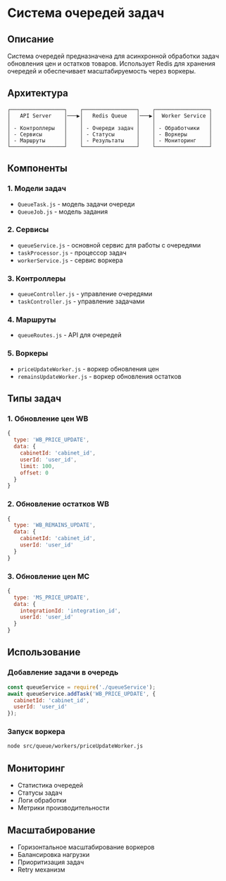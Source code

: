 # Система очередей задач

## Описание

Система очередей предназначена для асинхронной обработки задач обновления цен и остатков товаров. Использует Redis для хранения очередей и обеспечивает масштабируемость через воркеры.

## Архитектура

```
┌─────────────────┐    ┌─────────────────┐    ┌─────────────────┐
│   API Server    │───▶│   Redis Queue   │───▶│  Worker Service │
│                 │    │                 │    │                 │
│ - Контроллеры   │    │ - Очереди задач │    │ - Обработчики   │
│ - Сервисы       │    │ - Статусы       │    │ - Воркеры       │
│ - Маршруты      │    │ - Результаты    │    │ - Мониторинг    │
└─────────────────┘    └─────────────────┘    └─────────────────┘
```

## Компоненты

### 1. Модели задач
- `QueueTask.js` - модель задачи очереди
- `QueueJob.js` - модель задания

### 2. Сервисы
- `queueService.js` - основной сервис для работы с очередями
- `taskProcessor.js` - процессор задач
- `workerService.js` - сервис воркера

### 3. Контроллеры
- `queueController.js` - управление очередями
- `taskController.js` - управление задачами

### 4. Маршруты
- `queueRoutes.js` - API для очередей

### 5. Воркеры
- `priceUpdateWorker.js` - воркер обновления цен
- `remainsUpdateWorker.js` - воркер обновления остатков

## Типы задач

### 1. Обновление цен WB
```javascript
{
  type: 'WB_PRICE_UPDATE',
  data: {
    cabinetId: 'cabinet_id',
    userId: 'user_id',
    limit: 100,
    offset: 0
  }
}
```

### 2. Обновление остатков WB
```javascript
{
  type: 'WB_REMAINS_UPDATE',
  data: {
    cabinetId: 'cabinet_id',
    userId: 'user_id'
  }
}
```

### 3. Обновление цен МС
```javascript
{
  type: 'MS_PRICE_UPDATE',
  data: {
    integrationId: 'integration_id',
    userId: 'user_id'
  }
}
```

## Использование

### Добавление задачи в очередь
```javascript
const queueService = require('./queueService');
await queueService.addTask('WB_PRICE_UPDATE', {
  cabinetId: 'cabinet_id',
  userId: 'user_id'
});
```

### Запуск воркера
```bash
node src/queue/workers/priceUpdateWorker.js
```

## Мониторинг

- Статистика очередей
- Статусы задач
- Логи обработки
- Метрики производительности

## Масштабирование

- Горизонтальное масштабирование воркеров
- Балансировка нагрузки
- Приоритизация задач
- Retry механизм
